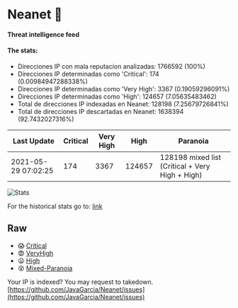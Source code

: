# Neanet :hocho:
#### Threat intelligence feed
#### The stats:

- Direcciones IP con mala reputacion analizadas: 1766592 (100%)
- Direcciones IP determinadas como 'Critical':  174 (0.00984947288338%)
- Direcciones IP determinadas como 'Very High':  3367 (0.19059296091%)
- Direcciones IP determinadas como 'High':  124657 (7.05635483462)
- Total de direcciones IP indexadas en Neanet:  128198 (7.25679726841%)
- Total de direcciones IP descartadas en Neanet:  1638394 (92.7432027316%)

| Last Update | Critical | Very High | High | Paranoia |
| --- | --- | --- | --- | --- |
| 2021-05-29 07:02:25 | 174 | 3367 | 124657 | 128198 mixed list (Critical + Very High + High)|

![Stats](https://docs.google.com/spreadsheets/d/e/2PACX-1vSnaNMIXVabIpDJjufMlzH7poXnshF3mgd8Is1g9ytUEzVsP5my4Trn8f-xkoLLQ38xpL3HtmUexLo6/pubchart?oid=501124687&format=image)

For the historical stats go to: [link](/stats.csv)
## Raw
- :scream: [Critical](https://raw.githubusercontent.com/JavaGarcia/Neanet/master/blacklists/neanet_critical.txt)
- :fearful: [VeryHigh](https://raw.githubusercontent.com/JavaGarcia/Neanet/master/blacklists/neanet_veryHigh.txtt)
- :frowning: [High](https://raw.githubusercontent.com/JavaGarcia/Neanet/master/blacklists/neanet_high.txt)
- :dizzy_face: [Mixed-Paranoia](https://raw.githubusercontent.com/JavaGarcia/Neanet/master/blacklists/neanet_all.txt)


Your IP is indexed? You may request to takedown. [https://github.com/JavaGarcia/Neanet/issues](https://github.com/JavaGarcia/Neanet/issues)

















































































































































































































































































































































































































































































































































































































































































































































































































































































































































































































































































































































































































































































































































































































































































































































































































































































































































































































































































































































































































































































































































































































































































































































































































































































































































































































































































































































































































































































































































































































































































































































































































































































































































































































































































































































































































































































































































































































































































































































































































































































































































































































































































































































































































































































































































































































































































































































































































































































































































































































































































































































































































































































































































































































































































































































































































































































































































































































































































































































































































































































































































































































































































































































































































































































































































































































































































































































































































































































